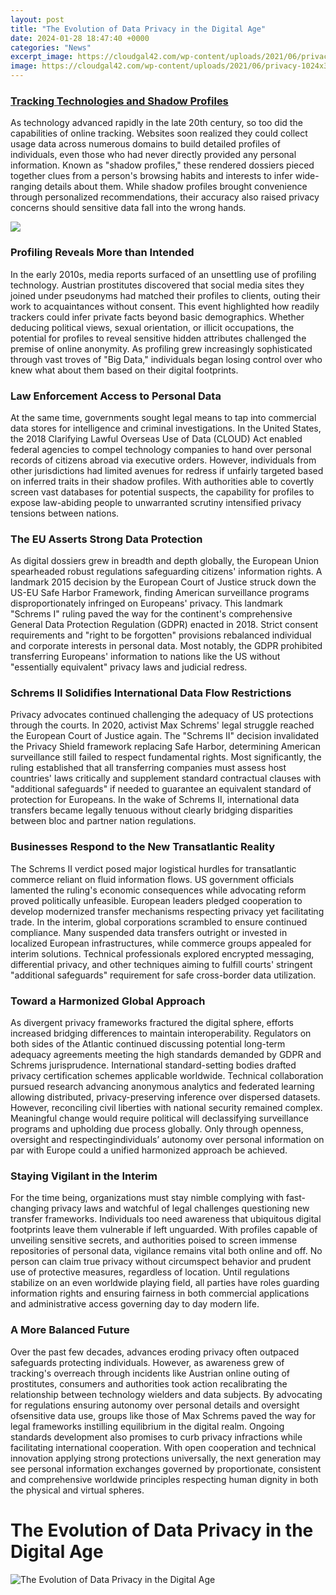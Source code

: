 ```yaml
---
layout: post
title: "The Evolution of Data Privacy in the Digital Age"
date: 2024-01-28 18:47:40 +0000
categories: "News"
excerpt_image: https://cloudgal42.com/wp-content/uploads/2021/06/privacy-1024x342.png
image: https://cloudgal42.com/wp-content/uploads/2021/06/privacy-1024x342.png
---
```


### [Tracking Technologies and Shadow Profiles](https://store.fi.io.vn/collection/agrawal)
As technology advanced rapidly in the late 20th century, so too did the capabilities of online tracking. Websites soon realized they could collect usage data across numerous domains to build detailed profiles of individuals, even those who had never directly provided any personal information. Known as "shadow profiles," these rendered dossiers pieced together clues from a person's browsing habits and interests to infer wide-ranging details about them. While shadow profiles brought convenience through personalized recommendations, their accuracy also raised privacy concerns should sensitive data fall into the wrong hands.

![](https://aristininja.com/wp-content/uploads/2018/03/Data-security-and-privacy-Technologies.jpg)
### **Profiling Reveals More than Intended** 
In the early 2010s, media reports surfaced of an unsettling use of profiling technology. Austrian prostitutes discovered that social media sites they joined under pseudonyms had matched their profiles to clients, outing their work to acquaintances without consent. This event highlighted how readily trackers could infer private facts beyond basic demographics. Whether deducing political views, sexual orientation, or illicit occupations, the potential for profiles to reveal sensitive hidden attributes challenged the premise of online anonymity. As profiling grew increasingly sophisticated through vast troves of "Big Data," individuals began losing control over who knew what about them based on their digital footprints.
### **Law Enforcement Access to Personal Data**
At the same time, governments sought legal means to tap into commercial data stores for intelligence and criminal investigations. In the United States, the 2018 Clarifying Lawful Overseas Use of Data (CLOUD) Act enabled federal agencies to compel technology companies to hand over personal records of citizens abroad via executive orders. However, individuals from other jurisdictions had limited avenues for redress if unfairly targeted based on inferred traits in their shadow profiles. With authorities able to covertly screen vast databases for potential suspects, the capability for profiles to expose law-abiding people to unwarranted scrutiny intensified privacy tensions between nations.
### **The EU Asserts Strong Data Protection**  
As digital dossiers grew in breadth and depth globally, the European Union spearheaded robust regulations safeguarding citizens' information rights. A landmark 2015 decision by the European Court of Justice struck down the US-EU Safe Harbor Framework, finding American surveillance programs disproportionately infringed on Europeans' privacy. This landmark "Schrems I" ruling paved the way for the continent's comprehensive General Data Protection Regulation (GDPR) enacted in 2018. Strict consent requirements and "right to be forgotten" provisions rebalanced individual and corporate interests in personal data. Most notably, the GDPR prohibited transferring Europeans' information to nations like the US without "essentially equivalent" privacy laws and judicial redress.
### **Schrems II Solidifies International Data Flow Restrictions**
Privacy advocates continued challenging the adequacy of US protections through the courts. In 2020, activist Max Schrems' legal struggle reached the European Court of Justice again. The "Schrems II" decision invalidated the Privacy Shield framework replacing Safe Harbor, determining American surveillance still failed to respect fundamental rights. Most significantly, the ruling established that all transferring companies must assess host countries' laws critically and supplement standard contractual clauses with "additional safeguards" if needed to guarantee an equivalent standard of protection for Europeans. In the wake of Schrems II, international data transfers became legally tenuous without clearly bridging disparities between bloc and partner nation regulations.
### **Businesses Respond to the New Transatlantic Reality**
The Schrems II verdict posed major logistical hurdles for transatlantic commerce reliant on fluid information flows. US government officials lamented the ruling's economic consequences while advocating reform proved politically unfeasible. European leaders pledged cooperation to develop modernized transfer mechanisms respecting privacy yet facilitating trade. In the interim, global corporations scrambled to ensure continued compliance. Many suspended data transfers outright or invested in localized European infrastructures, while commerce groups appealed for interim solutions. Technical professionals explored encrypted messaging, differential privacy, and other techniques aiming to fulfill courts' stringent "additional safeguards" requirement for safe cross-border data utilization.
### **Toward a Harmonized Global Approach**  
As divergent privacy frameworks fractured the digital sphere, efforts increased bridging differences to maintain interoperability. Regulators on both sides of the Atlantic continued discussing potential long-term adequacy agreements meeting the high standards demanded by GDPR and Schrems jurisprudence. International standard-setting bodies drafted privacy certification schemes applicable worldwide. Technical collaboration pursued research advancing anonymous analytics and federated learning allowing distributed, privacy-preserving inference over dispersed datasets. However, reconciling civil liberties with national security remained complex. Meaningful change would require political will declassifying surveillance programs and upholding due process globally. Only through openness, oversight and respectingindividuals’ autonomy over personal information on par with Europe could a unified harmonized approach be achieved.
### **Staying Vigilant in the Interim**
For the time being, organizations must stay nimble complying with fast-changing privacy laws and watchful of legal challenges questioning new transfer frameworks. Individuals too need awareness that ubiquitous digital footprints leave them vulnerable if left unguarded. With profiles capable of unveiling sensitive secrets, and authorities poised to screen immense repositories of personal data, vigilance remains vital both online and off. No person can claim true privacy without circumspect behavior and prudent use of protective measures, regardless of location. Until regulations stabilize on an even worldwide playing field, all parties have roles guarding information rights and ensuring fairness in both commercial applications and administrative access governing day to day modern life.
### **A More Balanced Future**  
Over the past few decades, advances eroding privacy often outpaced safeguards protecting individuals. However, as awareness grew of tracking's overreach through incidents like Austrian online outing of prostitutes, consumers and authorities took action recalibrating the relationship between technology wielders and data subjects. By advocating for regulations ensuring autonomy over personal details and oversight ofsensitive data use, groups like those of Max Schrems paved the way for legal frameworks instilling equilibrium in the digital realm. Ongoing standards development also promises to curb privacy infractions while facilitating international cooperation. With open cooperation and technical innovation applying strong protections universally, the next generation may see personal information exchanges governed by proportionate, consistent and comprehensive worldwide principles respecting human dignity in both the physical and virtual spheres.
# The Evolution of Data Privacy in the Digital Age
![The Evolution of Data Privacy in the Digital Age](https://cloudgal42.com/wp-content/uploads/2021/06/privacy-1024x342.png)